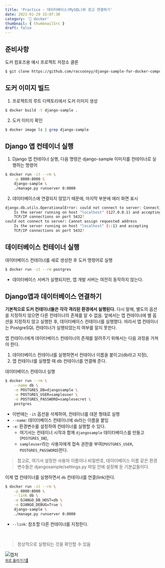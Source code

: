 ```yaml
---
title: 'Practice - 데이터베이스(MySQL)와 장고 연결하기'
date: 2021-01-29 15:07:30
category: '🐳 docker'
thumbnail: { thumbnailSrc }
draft: false
---
```


## 준비사항

도커 컴포즈용 예시 프로젝트 저장소 클론

```bash
$ git clone https://github.com/raccoonyy/django-sample-for-docker-compose.git
```

## 도커 이미지 빌드

1. 프로젝트의 루트 디렉토리에서 도커 이미지 생성

```bash
$ docker build -t django-sample .
```

2. 도커 이미지 확인

```bash
$ docker image ls | grep django-sample
```

## Django 앱 컨테이너 실행

1. Django 앱 컨테이너 실행, 다음 명령은 django-sample 이미지를 컨테이너로 실행하는 명령어

```bash
$ docker run -it --rm \
    -p 8000:8000 \
    django-sample \
    ./manage.py runserver 0:8000
```

2. 데이터베이스에 연결되지 않았기 때문에, 마지막 부분에 에러 화면 표시

```bash
django.db.utils.OperationalError: could not connect to server: Connection refused
    Is the server running on host "localhost" (127.0.0.1) and accepting
    TCP/IP connections on port 5432?
could not connect to server: Cannot assign requested address
    Is the server running on host "localhost" (::1) and accepting
    TCP/IP connections on port 5432?
```

## 데이터베이스 컨테이너 실행

데이터베이스 컨테이너를 새로 생성한 후 도커 명령어로 실행

```bash
$ docker run -it --rm postgres
```

- 데이터베이스 서버가 실행되지만, 앱 개발 서버는 여전히 동작하지 않는다.

## Django앱과 데이터베이스 연결하기

**기본적으로 도커 컨테이너들은 각각 격리된 환경에서 실행된다.** 다시 말해, 별도의 옵션을 지정하지 않으면 다른 컨테이너의 존재를 알 수 없음. 앞에서는 앱 컨테이너에 별 옵션을 지정하지 않고 실행한 후, 데이터베이스 컨테이너를 실행했다. 따라서 앱 컨테이너는 PostgreSQL 컨테이너가 실행되었는지 여부를 알지 못한다.

앱 컨테이너에게 데이터베이스 컨테이너의 존재를 알려주기 위해서는 다음 과정을 거쳐야 한다.

1. 데이터베이스 컨테이너를 실행하면서 컨테이너 이름을 붙이고(db라고 지정),
2. 앱 컨테이너를 실행할 때 db 컨테이너를 연결해 준다.

데이터베이스 컨테이너 실행

```bash
$ docker run --rm \
    --name db \
    -e POSTGRES_DB=djangosample \
    -e POSTGRES_USER=sampleuser \
    -e POSTGRES_PASSWORD=samplesecret \
    postgres
```

- 이번에는 `-it` 옵션을 삭제하여, 컨테이너를 데몬 형태로 실행
- `--name`: 데이터베이스 컨테이너에 `db`라는 이름을 붙임
- `-e`: 환경변수를 설정하여 컨테이너를 실행할 수 있다.
  - 여기서는 컨테이너 시작과 함께 `djangosample` 데이터베이스를 만들고(`POSTGRES_DB`),
  - `sampleuser`라는 사용자에게 접속 권한을 부여(`POSTGRES_USER`, `POSTGRES_PASSWORD`)한다.

> 참고로, 여기서 설정한 사용자 이름이나 비밀번호, 데이터베이스 이름 같은 환경변수들은 djangosample/settings.py 파일 안에 설정해 둔 기본값들이다.

이제 앱 컨테이너를 실행하면서 `db` 컨테이너를 연결(link)한다.

```bash
$ docker run -it --rm \
    -p 8000:8000 \
    --link db \
    -e DJANGO_DB_HOST=db \
    -e DJANGO_DEBUG=True \
    django-sample \
    ./manage.py runserver 0:8000
```

- `--link`: 참조할 다른 컨테이너를 지정한다.

<br />

> 정상적으로 실행되는 것을 확인할 수 있음

<img alt="캡처" src="https://user-images.githubusercontent.com/66216102/106259706-ebf5be80-6262-11eb-8ab3-ef00b992e520.PNG">

<br />
<a href='#'><small class='up-button'>위로 올라가기💨</small></a>
<br />
